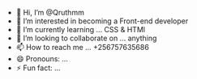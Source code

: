 - 👋 Hi, I’m @Qruthmm
- 👀 I’m interested in becoming a Front-end developer 
- 🌱 I’m currently learning ... CSS & HTMl
- 💞️ I’m looking to collaborate on ... anything 
- 📫 How to reach me ... +256757635686
- 😄 Pronouns: ...
- ⚡ Fun fact: ...

<!---
Qruthmm/Qruthmm is a ✨ special ✨ repository because its `README.md` (this file) appears on your GitHub profile.
You can click the Preview link to take a look at your changes.
--->
